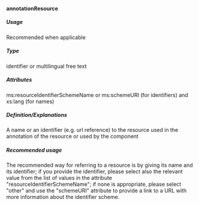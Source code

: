 #### annotationResource

##### Usage

Recommended when applicable

##### Type

identifier or multilingual free text

##### Attributes

ms:resourceIdentifierSchemeName or ms:schemeURI \(for identifiers\) and xs:lang \(for names\)

##### Definition/Explanations

A name or an identifier \(e.g. url reference\) to the resource used in the annotation of the resource or used by the component

##### Recommended usage

The recommended way for referring to a resource is by giving its name and its identifier; if you provide the identifier, please select also the relevant value from the list of values in the attribute "resourceIdentifierSchemeName"; if none is appropriate, please select "other" and use the "schemeURI" attribute to provide a link to a URL with more information about the identifier scheme.

